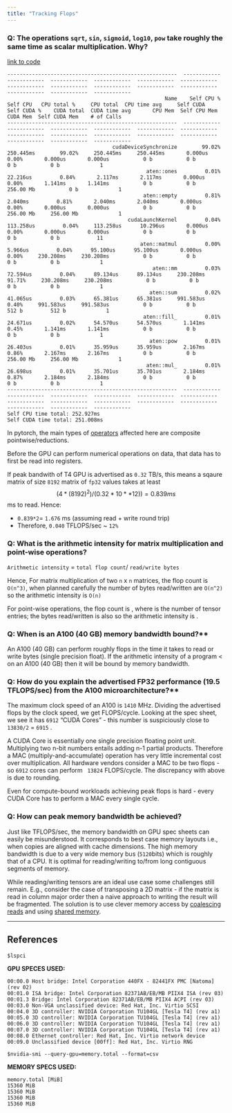 ```yaml
---
title: "Tracking Flops"
---
```


### Q: The operations `sqrt`, `sin`, `sigmoid`, `log10`, `pow` take roughly the same time as scalar multiplication. Why?

[link to code](https://github.com/jovsa/scalify/blob/main/scalify/flops.py)

```
-------------------------------------------------------  ------------  ------------  ------------  ------------  ------------  ------------  ------------  ------------  ------------  ------------  ------------  ------------  ------------  ------------
                                                   Name    Self CPU %      Self CPU   CPU total %     CPU total  CPU time avg     Self CUDA   Self CUDA %    CUDA total  CUDA time avg       CPU Mem  Self CPU Mem      CUDA Mem  Self CUDA Mem    # of Calls
-------------------------------------------------------  ------------  ------------  ------------  ------------  ------------  ------------  ------------  ------------  ------------  ------------  ------------  ------------  ------------  ------------
                                  cudaDeviceSynchronize        99.02%     250.445ms        99.02%     250.445ms     250.445ms       0.000us         0.00%       0.000us       0.000us           0 b           0 b           0 b           0 b             1
                                             aten::ones         0.01%      22.216us         0.84%       2.117ms       2.117ms       0.000us         0.00%       1.141ms       1.141ms           0 b           0 b     256.00 Mb           0 b             1
                                            aten::empty         0.81%       2.040ms         0.81%       2.040ms       2.040ms       0.000us         0.00%       0.000us       0.000us           0 b           0 b     256.00 Mb     256.00 Mb             1
                                       cudaLaunchKernel         0.04%     113.258us         0.04%     113.258us      10.296us       0.000us         0.00%       0.000us       0.000us           0 b           0 b           0 b           0 b            11
                                           aten::matmul         0.00%       5.966us         0.04%      95.100us      95.100us       0.000us         0.00%     230.208ms     230.208ms           0 b           0 b           0 b           0 b             1
                                               aten::mm         0.03%      72.594us         0.04%      89.134us      89.134us     230.208ms        91.71%     230.208ms     230.208ms           0 b           0 b           0 b           0 b             1
                                              aten::sum         0.02%      41.065us         0.03%      65.381us      65.381us     991.583us         0.40%     991.583us     991.583us           0 b           0 b         512 b         512 b             1
                                            aten::fill_         0.01%      24.671us         0.02%      54.570us      54.570us       1.141ms         0.45%       1.141ms       1.141ms           0 b           0 b           0 b           0 b             1
                                              aten::pow         0.01%      26.403us         0.01%      35.959us      35.959us       2.167ms         0.86%       2.167ms       2.167ms           0 b           0 b     256.00 Mb     256.00 Mb             1
                                             aten::mul_         0.01%      26.698us         0.01%      35.701us      35.701us       2.184ms         0.87%       2.184ms       2.184ms           0 b           0 b           0 b           0 b             1
-------------------------------------------------------  ------------  ------------  ------------  ------------  ------------  ------------  ------------  ------------  ------------  ------------  ------------  ------------  ------------  ------------
Self CPU time total: 252.927ms
Self CUDA time total: 251.008ms
```

In pytorch, the main types of [operators](https://dev-discuss.pytorch.org/t/where-do-the-2000-pytorch-operators-come-from-more-than-you-wanted-to-know/373) affected here are composite pointwise/reductions.

Before the GPU can perform numerical operations on data, that data has to first be read into registers.

If peak bandwith of T4 GPU is advertised as `0.32` TB/s, this means a sqaure matrix of size `8192` matrix of `fp32` values takes at least $$(4 * (8192)^2)/(0.32*10**12)) = 0.839 ms $$  ms to read. Hence:
* `0.839*2`= `1.676` ms (assuming read + write round trip)
* Therefore, `0.040` TFLOPS/sec ~ `12%`

### Q: What is the arithmetic intensity for matrix multiplication and point-wise operations?

`Arithmetic intensity` = `total flop count`/ `read/write bytes`

Hence,
For matrix multiplication of two `n` x `n` matrices, the flop count is  `O(n^3)`,
when planned carefully the number of bytes read/written are `O(n^2)`
so the arithmetic intensity is `O(n)`

For point-wise operations, the flop count is
, where
 is the number of tensor entries; the bytes read/written is also
 so the arithmetic intensity is
.

### Q: When is an A100 (40 GB) memory bandwidth bound?**

An A100 (40 GB) can perform roughly
 flops in the time it takes to read or write
 bytes (single precision float). If the arithmetic intensity of a program <
 on an A100 (40 GB) then it will be bound by memory bandwidth.

### Q: How do you explain the advertised FP32 performance (19.5 TFLOPS/sec) from the A100 microarchitecture?**

The maximum clock speed of an A100 is `1410` MHz. Dividing the advertised flops by the clock speed, we get
 FLOPS/cycle. Looking at the spec sheet, we see it has `6912` “CUDA Cores” - this number is suspiciously close to `13830/2` = `6915`
.

A CUDA Core is essentially one single precision floating point unit. Multiplying two n-bit numbers entails adding n-1 partial products. Therefore a MAC (multiply-and-accumulate) operation has very little incremental cost over multiplication. All hardware vendors consider a MAC to be two flops - so `6912` cores can perform ` 13824` FLOPS/cycle. The discrepancy with above is due to rounding.

Even for compute-bound workloads achieving peak flops is hard - every CUDA Core has to perform a MAC every single cycle.

### Q: How can peak memory bandwidth be achieved?

Just like TFLOPS/sec, the memory bandwidth on GPU spec sheets can easily be misunderstood. It corresponds to best case memory layouts i.e., when copies are aligned with cache dimensions. The high memory bandwidth is due to a very wide memory bus (`5120`bits) which is roughly  that of a CPU. It is optimal for reading/writing to/from long contiguous segments of memory.

While reading/writing tensors are an ideal use case some challenges still remain. E.g., consider the case of transposing a 2D matrix - if the matrix is read in column major order then a naive approach to writing the result will be fragmented. The solution is to use clever memory access by [coalescing reads](https://developer.nvidia.com/blog/how-access-global-memory-efficiently-cuda-c-kernels/) and using [shared memory](https://developer.nvidia.com/blog/using-shared-memory-cuda-cc/).


---
## References

`$lspci`

**GPU SPECES USED:**
```
00:00.0 Host bridge: Intel Corporation 440FX - 82441FX PMC [Natoma] (rev 02)
00:01.0 ISA bridge: Intel Corporation 82371AB/EB/MB PIIX4 ISA (rev 03)
00:01.3 Bridge: Intel Corporation 82371AB/EB/MB PIIX4 ACPI (rev 03)
00:03.0 Non-VGA unclassified device: Red Hat, Inc. Virtio SCSI
00:04.0 3D controller: NVIDIA Corporation TU104GL [Tesla T4] (rev a1)
00:05.0 3D controller: NVIDIA Corporation TU104GL [Tesla T4] (rev a1)
00:06.0 3D controller: NVIDIA Corporation TU104GL [Tesla T4] (rev a1)
00:07.0 3D controller: NVIDIA Corporation TU104GL [Tesla T4] (rev a1)
00:08.0 Ethernet controller: Red Hat, Inc. Virtio network device
00:09.0 Unclassified device [00ff]: Red Hat, Inc. Virtio RNG
```

`$nvidia-smi --query-gpu=memory.total --format=csv`

**MEMORY SPECS USED:**
```
memory.total [MiB]
15360 MiB
15360 MiB
15360 MiB
15360 MiB
```